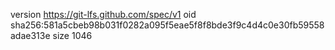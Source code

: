 version https://git-lfs.github.com/spec/v1
oid sha256:581a5cbeb98b031f0282a095f5eae5f8f8bde3f9c4d4c0e30fb59558adae313e
size 1046
